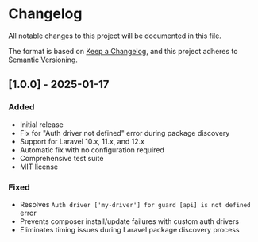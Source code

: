 # Changelog

All notable changes to this project will be documented in this file.

The format is based on [Keep a Changelog](https://keepachangelog.com/en/1.0.0/),
and this project adheres to [Semantic Versioning](https://semver.org/spec/v2.0.0.html).

## [1.0.0] - 2025-01-17

### Added
- Initial release
- Fix for "Auth driver not defined" error during package discovery
- Support for Laravel 10.x, 11.x, and 12.x
- Automatic fix with no configuration required
- Comprehensive test suite
- MIT license

### Fixed
- Resolves `Auth driver ['my-driver'] for guard [api] is not defined` error
- Prevents composer install/update failures with custom auth drivers
- Eliminates timing issues during Laravel package discovery process
